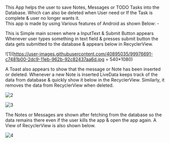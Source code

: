 
This App helps the user to save Notes, Messages or TODO Tasks into the Database. Which can also be deleted when User need or If the Task is complete & user no longer wants it.   
This app is made by using Various features of Android as shown Below: - 
 
 
This is Simple main screen where a InputText & Submit Button appears Whenever user types something in text field & presses submit button the data gets submitted to the database & appears below in RecyclerView. 

![1](https://user-images.githubusercontent.com/40895035/99976691-c7481b00-2dc9-11eb-962b-92c82437aa6d.jpg = 540*1080)
 
 
  
 
 
 
 
A Toast also appears to show that the message or Note has been inserted or deleted. Whenever a new Note is inserted LiveData keeps track of the data from database & quickly show it below in the RecyclerView. 
Similarly, it removes the data from RecyclerView when deleted.


![2](https://user-images.githubusercontent.com/40895035/99976794-e2b32600-2dc9-11eb-988d-e87b4aceebff.jpg)



![3](https://user-images.githubusercontent.com/40895035/99976834-f1014200-2dc9-11eb-8f06-c668835768a5.jpg)


 
 
 
 
   

 
 
The Notes or Messages are shown after fetching from the database so the data remains there even if the user kills the app & open the app again. A View of RecyclerView is also shown below. 
 
 
 
  
 
 ![4](https://user-images.githubusercontent.com/40895035/99976888-00808b00-2dca-11eb-95fa-25e4de342a64.jpg)


 
 
 
 
 
 
 
 
 
 
 
 
 
 
 
 
 
 
 
 
 
 
 
 
 
 
 
 
 
 
 
 

